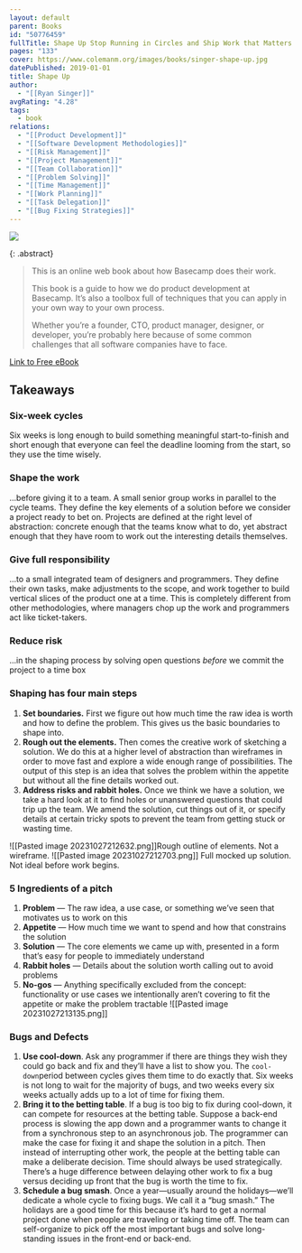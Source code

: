```yaml
---
layout: default
parent: Books
id: "50776459"
fullTitle: Shape Up Stop Running in Circles and Ship Work that Matters
pages: "133"
cover: https://www.colemanm.org/images/books/singer-shape-up.jpg
datePublished: 2019-01-01
title: Shape Up
author:
  - "[[Ryan Singer]]"
avgRating: "4.28"
tags:
  - book
relations:
  - "[[Product Development]]"
  - "[[Software Development Methodologies]]"
  - "[[Risk Management]]"
  - "[[Project Management]]"
  - "[[Team Collaboration]]"
  - "[[Problem Solving]]"
  - "[[Time Management]]"
  - "[[Work Planning]]"
  - "[[Task Delegation]]"
  - "[[Bug Fixing Strategies]]"
---
```

![](https://www.colemanm.org/images/books/singer-shape-up.jpg)

{: .abstract}
>This is an online web book about how Basecamp does their work.  
>
>This book is a guide to how we do product development at Basecamp. It’s also a toolbox full of techniques that you can apply in your own way to your own process.
>
>Whether you’re a founder, CTO, product manager, designer, or developer, you’re probably here because of some common challenges that all software companies have to face.

[Link to Free eBook](https://basecamp.com/shapeup/shape-up.pdf)
## Takeaways
### Six-week cycles
Six weeks is long enough to build something meaningful start-to-finish and short enough that everyone can feel the deadline looming from the start, so they use the time wisely.
### Shape the work
…before giving it to a team. A small senior group works in parallel to the cycle teams. They define the key elements of a solution before we consider a project ready to bet on. Projects are defined at the right level of abstraction: concrete enough that the teams know what to do, yet abstract enough that they have room to work out the interesting details themselves.
### Give full responsibility
…to a small integrated team of designers and programmers. They define their own tasks, make adjustments to the scope, and work together to build vertical slices of the product one at a time. This is completely different from other methodologies, where managers chop up the work and programmers act like ticket-takers.
### Reduce risk
…in the shaping process by solving open questions _before_ we commit the project to a time box
### Shaping has four main steps
1. **Set boundaries.** First we figure out how much time the raw idea is worth and how to define the problem. This gives us the basic boundaries to shape into.
2. **Rough out the elements.** Then comes the creative work of sketching a solution. We do this at a higher level of abstraction than wireframes in order to move fast and explore a wide enough range of possibilities. The output of this step is an idea that solves the problem within the appetite but without all the fine details worked out.
3. **Address risks and rabbit holes.** Once we think we have a solution, we take a hard look at it to find holes or unanswered questions that could trip up the team. We amend the solution, cut things out of it, or specify details at certain tricky spots to prevent the team from getting stuck or wasting time.
    

![[Pasted image 20231027212632.png]]Rough outline of elements. Not a wireframe.
![[Pasted image 20231027212703.png]]
Full mocked up solution. Not ideal before work begins.
### 5 Ingredients of a pitch
1. **Problem** — The raw idea, a use case, or something we’ve seen that motivates us to work on this
2. **Appetite** — How much time we want to spend and how that constrains the solution
3. **Solution** — The core elements we came up with, presented in a form that’s easy for people to immediately understand
4. **Rabbit holes** — Details about the solution worth calling out to avoid problems
5. **No-gos** — Anything specifically excluded from the concept: functionality or use cases we intentionally aren’t covering to fit the appetite or make the problem tractable
![[Pasted image 20231027213135.png]]
### Bugs and Defects
1. **Use cool-down**. Ask any programmer if there are things they wish they could go back and fix and they’ll have a list to show you. The `cool-down`period between cycles gives them time to do exactly that. Six weeks is not long to wait for the majority of bugs, and two weeks every six weeks actually adds up to a lot of time for fixing them.
2. **Bring it to the betting table**. If a bug is too big to fix during cool-down, it can compete for resources at the betting table. Suppose a back-end process is slowing the app down and a programmer wants to change it from a synchronous step to an asynchronous job. The programmer can make the case for fixing it and shape the solution in a pitch. Then instead of interrupting other work, the people at the betting table can make a deliberate decision. Time should always be used strategically. There’s a huge difference between delaying other work to fix a bug versus deciding up front that the bug is worth the time to fix.
3. **Schedule a bug smash**. Once a year—usually around the holidays—we’ll dedicate a whole cycle to fixing bugs. We call it a “bug smash.” The holidays are a good time for this because it’s hard to get a normal project done when people are traveling or taking time off. The team can self-organize to pick off the most important bugs and solve long-standing issues in the front-end or back-end.